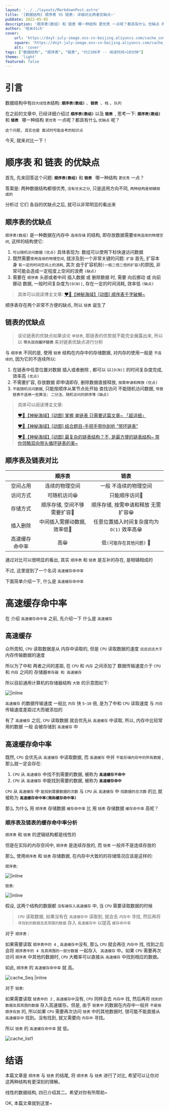 ```yaml
---
layout: '../../layouts/MarkdownPost.astro'
title: '[数据结构] 顺序表 VS 链表: 详细对比两者优缺点~'
pubDate: 2022-05-05
description: '顺序表(数组) 和 链表 哪一种结构 更优秀 一点呢？都具有什么 优缺点 呢？'
author: '哈米d1ch'
cover:
    url: 'https://dxyt-july-image.oss-cn-beijing.aliyuncs.com/cache_cover.webp'
    square: 'https://dxyt-july-image.oss-cn-beijing.aliyuncs.com/cache_cover.webp'
    alt: 'cover'
tags: ["数据结构", "顺序表", "链表", "约2106字 -- 阅读时间≈10分钟"]
theme: 'light'
featured: false
---
```


# 引言

数据结构中有`四大线性表`结构: **`顺序表(数组)`** 、**`链表 `**、`栈` 、`队列`

在之前的文章中, 已经详细介绍过 **`顺序表(数组)`** 以及 **`链表 `**, 思考一下: **`顺序表(数组)`** 和 **`链表 `** 哪一种结构 `更优秀` 一点呢？都具有什么 `优缺点` 呢？

`这个问题, 其实也是 面试时可能会考的知识点`

今天, 就来对比一下！

# 顺序表 和 链表 的优缺点

首先, 先来回答这个问题: **`顺序表(数组)`** 和 **`链表 `** 哪一种结构 `更优秀` 一点？

答案是: 两种数据结构都很优秀, `没有优劣之分`, 只是适用方向不同, `两种结构是相辅相成的`

分析过 它们 各自的优缺点之后, 就可以非常明显的看出来

## 顺序表的优缺点

`顺序表(数组)` 是一种数据在内存中 `连续存储` 的结构, 即存放数据需要`使用连续的物理空间`, 这样的结构使它: 

1. `可以随机访问数据`  `(优点)`
    具体表现为: 数组可以使用下标快速访问数据
2. 既然需要`使用连续的物理空间`, 就涉及到一个非常关键的问题: `扩容`
    首先, 扩容本身 `有一定的时间空间上的消耗`, 其次 由于扩容机制`(一般二倍二倍的扩容)`的原因, 非常可能会造成一定程度上空间的浪费 `(缺点)`
3. 需要在 `顺序表` 头部或者中间 插入数据 或 删除数据 时, 需要 向后挪动 或 向前挪动 数据, 一般时间复杂度为`[O(N)]`, 存在一定的时间消耗, 效率低  `(缺点)`

> 具体可以阅读博主文章: [❤️‍🔥【神秘海域】[动图] 顺序表千字破解~](https://humid1ch.cn/posts/DS-Sequence-Table)
>

顺序表存在两个非常不方便的缺点, 所以 `链表` 诞生了

## 链表的优缺点

>  谈论链表的优缺点如果谈论 `单链表`, 那链表的优势就不能完全展露出来, 所以 以 **`带头双向循环链表`** 来对链表优缺点进行分析

与 `顺序表` 不同的是, 使用 `链表` 结构在内存中的存储数据, 对内存的使用一般是 `不连续的`, 因为它的不连续所以: 

1. 在链表中任意位置对数据 插入或者删除 , 都可以 以`[O(N)]` 的时间复杂度完成, 效率高 `(优点)`
2. 不需要扩容, 存放数据 即申请即存, 删除数据直接释放, `按需申请和释放` `(优点)`
3. `不能随机访问数据`, 只能按顺序从某节点处开始 查找访问
    不能随机访问数据, `导致链表不适用一些算法: 二分法、随机访问的排序等` `(缺点)`

> 具体可以阅读博主文章: 
>
> [❤️‍🔥【神秘海域】[动图] 掌握 单链表 只需要这篇文章~ 「超详细」](https://humid1ch.cn/posts/DS-Single-List)
>
> [❤️‍🔥【神秘海域】[动图] 结合题目-手把手带你剖析 “带环链表”](https://humid1ch.cn/posts/DS-Circular-List)
>
> [❤️‍🔥【神秘海域】[动图] 最复杂的链表结构？不, 是最方便的链表结构~ 带你领略双向带头循环链表的美~](https://humid1ch.cn/posts/DS-Bidirectional-Headed-Circular-List)

## 顺序表及链表对比

|                 |           顺序表            |                   链表                    |
| :-------------: | :-------------------------: | :---------------------------------------: |
|    空间占用     |       连续的物理空间        |           一般 不连续的物理空间           |
|    访问方式     |         可随机访问😁         |               只能顺序访问🙁               |
|    存储方式     | 顺序存储, 空间不够需要扩容🙁 |    顺序存储, 按需申请和释放 无需扩容😁     |
|    插入删除     | 中间插入需挪动数据, 效率低🙁 | 任意位置插入时间复杂度均为 `O(1)` 效率高😁 |
| 高速缓存 命中率 |             高😁             |         低`(可能存在其他问题)` 🙁          |

通过对比可以很明显的看出, 其实 `顺序表` 和 `链表` 是互补的存在, 是相辅相成的

不过, 这里提到了一个名词 `高速缓存命中率`

下面简单介绍一下, 什么是 `高速缓存命中率`

# 高速缓存命中率

在 介绍 `高速缓存命中率` 之前, 先介绍一下 什么是 `高速缓存`

## 高速缓存

众所周知, `CPU` 读取数据是从 内存中读取的, 但是 `CPU` 读取数据的速度 `远远远远大于` 内存传输数据的速度

所以为了中和 两者之间的差距, 在 `CPU` 和 `内存` 之间添加了 数据传输速度介于 `CPU` 和 `内存` 之间的 存储器`寄存器 和 高速缓存`

所以目前通用计算机的存储器结构 `大致` 的示意图如下: 

![|inline](https://dxyt-july-image.oss-cn-beijing.aliyuncs.com/image-20220505084529584.webp)

`高速缓存` 的数据传输速度 一般比 `内存` 快 `5~10` 倍, 是为了中和 `CPU` 读取速度 与 `内存` 传输速度差距过大而被添加的

有了 `高速缓存` 之后, `CPU` 读取数据 就会优先从 `高速缓存` 中读取, 所以, 内存中比较常用的数据 一般 会被存储到 `高速缓存` 中

## 高速缓存命中率

既然, `CPU` 会优先从 `高速缓存` 中读取数据, 而 `高速缓存` 中并 `不能存储内存中的所有数据` , 那么就一定会存在: 

1. `CPU` 从 `高速缓存` 中找不到需要的数据, 被称为 **`高速缓存不命中`**
2. `CPU` 从 `高速缓存` 中能找到需要的数据, 被称为 **`高速缓存命中`**

`CPU` 从 `高速缓存` 中 `能找到需要数据的次数` 与 `CPU` 从 `高速缓存` 中 `找数据的总次数` 的比 就被称为 **`高速缓存命中率(简称缓存命中率)`**



那么 为什么 用 `顺序表` 存储数据 `缓存命中率` 比 用 `链表` 存储数据 `缓存命中率` 高呢？

### 顺序表及链表的缓存命中率分析

`顺序表` 和 `链表` 的逻辑结构都是线性的

但是在实际的内存空间中, `顺序表` 是连续存放的, 而 `链表` 一般并不是连续存放的

那么, 使用`顺序表` 和 `链表` 存储数据, 在内存中大致的的存储情况应该是这样的: 

`顺序表`: 

![|inline](https://dxyt-july-image.oss-cn-beijing.aliyuncs.com/image-20220505124210498.webp)

`链表`: 

![|inline](https://dxyt-july-image.oss-cn-beijing.aliyuncs.com/image-20220505124848281.webp)

假设, 这两个结构的数据都 `没有被存入高速缓存` 中, 当 `CPU`  需要读取数据的时候

> `CPU` 读取数据, 如果没有在 `高速缓存中` 读取到, 就会去 `内存中` 寻找, 然后再将 `寻找到的数据及其周围的数据` 存入 `高速缓存中` 以提高 `缓存命中率`

对于 `顺序表` : 

如果需要读取 `顺序表中的 4` , `高速缓存中`没有, 那么 `CPU` 就会再往 `内存中` 找, 找到之后会将 `顺序表中的 4 及其周围的一部分数据` 一起存入 ` 高速缓存` 中。如果 `CPU` 需要再次访问 `顺序表` 中其他的数据时, `CPU` 大概率可以直接从 `高速缓存` 中找到相应的数据。

如此, `顺序表` 的 `高速缓存命中率` 就 高。

![cache_Seq |inline](https://dxyt-july-image.oss-cn-beijing.aliyuncs.com/cache_Seq.gif)

对于 `链表`: 

如果需要读取 `链表中的 2` , `高速缓存中`没有, `CPU` 同样会去 `内存中` 找, 然后再将 `找到的数据及其周围的数据` 存入高速缓存。但是, 由于 `链表中` 的数据在内存中一般并 `不是按顺序存放` 的, 所以如果 `CPU` 需要再次访问 `链表` 中的其他数据时, 很可能不能直接从 `高速缓存中` 找到。没有找到, 就又需要向 `内存中` 寻找。 

所以 `链表` 的 `高速缓存命中率` 就 低。

![cache_list1](https://dxyt-july-image.oss-cn-beijing.aliyuncs.com/cache_list1.gif)

# 结语

本篇文章是 `顺序表` 与 `链表` 的结尾, 将 `顺序表` 与 `链表` 进行了对比, 希望可以让你对 这两种结构有更深刻的理解。

线性的数据结构, 四已介绍其二。希望对你有所帮助~

OK, 本篇文章就到这里~



